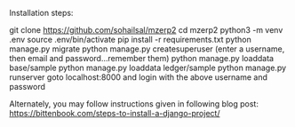 Installation steps:

git clone https://github.com/sohailsal/mzerp2
cd mzerp2
python3 -m venv .env
source .env/bin/activate
pip install -r requirements.txt
python manage.py migrate
python manage.py createsuperuser
(enter a username, then email and password...remember them)
python manage.py loaddata base/sample
python manage.py loaddata ledger/sample
python manage.py runserver
goto localhost:8000 and login with the above username and password

Alternately, you may follow instructions given in following blog post:
https://bittenbook.com/steps-to-install-a-django-project/
